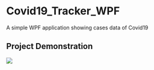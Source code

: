 # Covid19_Tracker_WPF
A simple WPF application showing cases data of Covid19


## Project Demonstration

![]("Project_Demos/WPF_Covid19_Demo1.gif")
